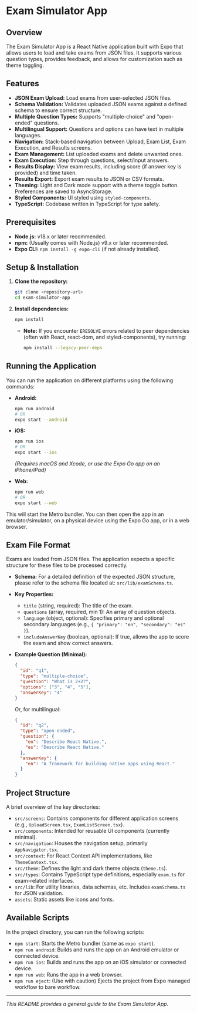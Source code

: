 # Exam Simulator App

## Overview

The Exam Simulator App is a React Native application built with Expo that allows users to load and take exams from JSON files. It supports various question types, provides feedback, and allows for customization such as theme toggling.

## Features

*   **JSON Exam Upload:** Load exams from user-selected JSON files.
*   **Schema Validation:** Validates uploaded JSON exams against a defined schema to ensure correct structure.
*   **Multiple Question Types:** Supports "multiple-choice" and "open-ended" questions.
*   **Multilingual Support:** Questions and options can have text in multiple languages.
*   **Navigation:** Stack-based navigation between Upload, Exam List, Exam Execution, and Results screens.
*   **Exam Management:** List uploaded exams and delete unwanted ones.
*   **Exam Execution:** Step through questions, select/input answers.
*   **Results Display:** View exam results, including score (if answer key is provided) and time taken.
*   **Results Export:** Export exam results to JSON or CSV formats.
*   **Theming:** Light and Dark mode support with a theme toggle button. Preferences are saved to AsyncStorage.
*   **Styled Components:** UI styled using `styled-components`.
*   **TypeScript:** Codebase written in TypeScript for type safety.

## Prerequisites

*   **Node.js:** v18.x or later recommended.
*   **npm:** (Usually comes with Node.js) v9.x or later recommended.
*   **Expo CLI:** `npm install -g expo-cli` (if not already installed).

## Setup & Installation

1.  **Clone the repository:**
    ```bash
    git clone <repository-url>
    cd exam-simulator-app
    ```

2.  **Install dependencies:**
    ```bash
    npm install
    ```
    *   **Note:** If you encounter `ERESOLVE` errors related to peer dependencies (often with React, react-dom, and styled-components), try running:
        ```bash
        npm install --legacy-peer-deps
        ```

## Running the Application

You can run the application on different platforms using the following commands:

*   **Android:**
    ```bash
    npm run android
    # OR
    expo start --android
    ```

*   **iOS:**
    ```bash
    npm run ios
    # OR
    expo start --ios
    ```
    *(Requires macOS and Xcode, or use the Expo Go app on an iPhone/iPad)*

*   **Web:**
    ```bash
    npm run web
    # OR
    expo start --web
    ```

This will start the Metro bundler. You can then open the app in an emulator/simulator, on a physical device using the Expo Go app, or in a web browser.

## Exam File Format

Exams are loaded from JSON files. The application expects a specific structure for these files to be processed correctly.

*   **Schema:** For a detailed definition of the expected JSON structure, please refer to the schema file located at: `src/lib/examSchema.ts`.
*   **Key Properties:**
    *   `title` (string, required): The title of the exam.
    *   `questions` (array, required, min 1): An array of question objects.
    *   `language` (object, optional): Specifies primary and optional secondary languages (e.g., `{ "primary": "en", "secondary": "es" }`).
    *   `includeAnswerKey` (boolean, optional): If true, allows the app to score the exam and show correct answers.

*   **Example Question (Minimal):**
    ```json
    {
      "id": "q1",
      "type": "multiple-choice",
      "question": "What is 2+2?",
      "options": ["3", "4", "5"],
      "answerKey": "4"
    }
    ```
    Or, for multilingual:
    ```json
    {
      "id": "q2",
      "type": "open-ended",
      "question": {
        "en": "Describe React Native.",
        "es": "Describe React Native."
      },
      "answerKey": {
        "en": "A framework for building native apps using React."
      }
    }
    ```

## Project Structure

A brief overview of the key directories:

*   `src/screens`: Contains components for different application screens (e.g., `UploadScreen.tsx`, `ExamListScreen.tsx`).
*   `src/components`: Intended for reusable UI components (currently minimal).
*   `src/navigation`: Houses the navigation setup, primarily `AppNavigator.tsx`.
*   `src/context`: For React Context API implementations, like `ThemeContext.tsx`.
*   `src/theme`: Defines the light and dark theme objects (`theme.ts`).
*   `src/types`: Contains TypeScript type definitions, especially `exam.ts` for exam-related interfaces.
*   `src/lib`: For utility libraries, data schemas, etc. Includes `examSchema.ts` for JSON validation.
*   `assets`: Static assets like icons and fonts.

## Available Scripts

In the project directory, you can run the following scripts:

*   `npm start`: Starts the Metro bundler (same as `expo start`).
*   `npm run android`: Builds and runs the app on an Android emulator or connected device.
*   `npm run ios`: Builds and runs the app on an iOS simulator or connected device.
*   `npm run web`: Runs the app in a web browser.
*   `npm run eject`: (Use with caution) Ejects the project from Expo managed workflow to bare workflow.

---
*This README provides a general guide to the Exam Simulator App.*
